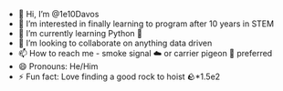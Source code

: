 - 👋 Hi, I’m @1e10Davos
- 👀 I’m interested in finally learning to program after 10 years in STEM
- 🌱 I’m currently learning Python 🐍
- 💞️ I’m looking to collaborate on anything data driven
- 📫 How to reach me - smoke signal ☁️ or carrier pigeon 🐔 preferred
- 😄 Pronouns: He/Him
- ⚡ Fun fact: Love finding a good rock to hoist 🪨*1.5e2

<!---
1e10Davos/1e10Davos is a ✨ special ✨ repository because its `README.md` (this file) appears on your GitHub profile.
You can click the Preview link to take a look at your changes.
--->
